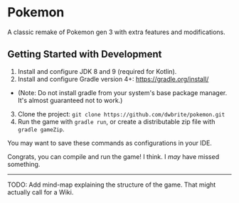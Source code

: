 # Pokemon

A classic remake of Pokemon gen 3 with extra features and modifications.

## Getting Started with Development

1. Install and configure JDK 8 and 9 (required for Kotlin).
2. Install and configure Gradle version 4+: https://gradle.org/install/
  * (Note: Do not install gradle from your system's base package manager. It's almost guaranteed not to work.)
3. Clone the project: `git clone https://github.com/dwbrite/pokemon.git`
4. Run the game with `gradle run`, or
create a distributable zip file with `gradle gameZip`.

You may want to save these commands as configurations in your IDE.

Congrats, you can compile and run the game!
I think. I *may* have missed something.

___

TODO: Add mind-map explaining the structure of the game.
That might actually call for a Wiki.
